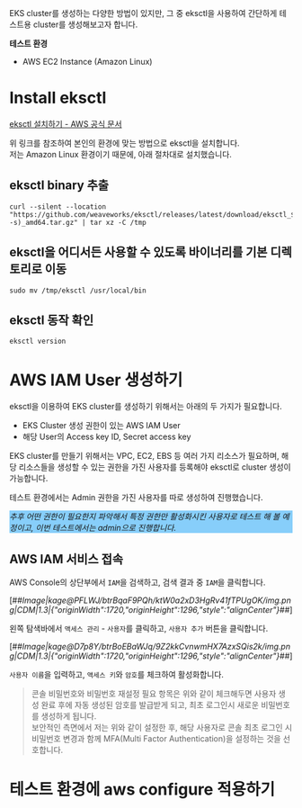 EKS cluster를 생성하는 다양한 방법이 있지만, 그 중 eksctl을 사용하여 간단하게 테스트용 cluster를 생성해보고자 합니다.

**테스트 환경**

-   AWS EC2 Instance (Amazon Linux)

# Install eksctl

[eksctl 설치하기 - AWS 공식 문서](https://docs.aws.amazon.com/eks/latest/userguide/eksctl.html)  

위 링크를 참조하여 본인의 환경에 맞는 방법으로 eksctl을 설치합니다.  
저는 Amazon Linux 환경이기 때문에, 아래 절차대로 설치했습니다.

## eksctl binary 추출

```
curl --silent --location "https://github.com/weaveworks/eksctl/releases/latest/download/eksctl_$(uname -s)_amd64.tar.gz" | tar xz -C /tmp
```

## eksctl을 어디서든 사용할 수 있도록 바이너리를 기본 디렉토리로 이동

```
sudo mv /tmp/eksctl /usr/local/bin
```

## eksctl 동작 확인

```
eksctl version
```

# AWS IAM User 생성하기

eksctl을 이용하여 EKS cluster를 생성하기 위해서는 아래의 두 가지가 필요합니다.

-   EKS Cluster 생성 권한이 있는 AWS IAM User
-   해당 User의 Access key ID, Secret access key

EKS cluster를 만들기 위해서는 VPC, EC2, EBS 등 여러 가지 리소스가 필요하며, 해당 리소스들을 생성할 수 있는 권한을 가진 사용자를 등록해야 eksctl로 cluster 생성이 가능합니다.

테스트 환경에서는 Admin 권한을 가진 사용자를 따로 생성하여 진행했습니다.

<div class="warning" style="background-color:#87cefa;"><em>
추후 어떤 권한이 필요한지 파악해서 특정 권한만 활성화시킨 사용자로 테스트 해 볼 예정이고, 이번 테스트에서는 admin으로 진행합니다.
</em></div>

## AWS IAM 서비스 접속


AWS Console의 상단부에서 `IAM`을 검색하고, 검색 결과 중 `IAM`을 클릭합니다.

[##_Image|kage@PFLWJ/btrBqaF9PQh/ktW0a2xD3HgRv41fTPUgOK/img.png|CDM|1.3|{"originWidth":1720,"originHeight":1296,"style":"alignCenter"}_##]

왼쪽 탐색바에서 `액세스 관리` - `사용자`를 클릭하고, `사용자 추가` 버튼을 클릭합니다.

[##_Image|kage@D7p8Y/btrBoEBaWJq/9Z2kkCvnwmHX7AzxSQis2k/img.png|CDM|1.3|{"originWidth":1720,"originHeight":1296,"style":"alignCenter"}_##]

`사용자 이름`을 입력하고, `액세스 키`와 `암호`를 체크하여 활성화합니다.

> 콘솔 비밀번호와 비밀번호 재설정 필요 항목은 위와 같이 체크해두면 사용자 생성 완료 후에 자동 생성된 암호를 발급받게 되고, 최초 로그인시 새로운 비밀번호를 생성하게 됩니다.  
> 보안적인 측면에서 저는 위와 같이 설정한 후, 해당 사용자로 콘솔 최초 로그인 시 비밀번호 변경과 함께 MFA(Multi Factor Authentication)을 설정하는 것을 선호합니다.

# 테스트 환경에 aws configure 적용하기